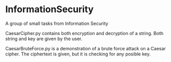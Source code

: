 # InformationSecurity
A group of small tasks from Information Security

CaesarCipher.py contains both encryption and decryption of a string. Both string and key are given by the user.

CaesarBruteForce.py is a demonstration of a brute force attack on a Caesar cipher. The ciphertext is given, but it is checking for any posible key. 



